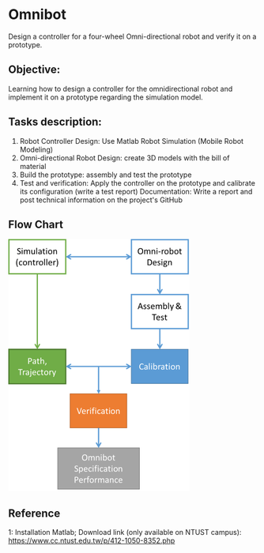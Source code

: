 # Omnibot
Design a controller for a four-wheel Omni-directional robot and verify it on a prototype. 

## Objective: 
Learning how to design a controller for the omnidirectional robot and implement it on a prototype regarding the simulation model. 

## Tasks description:
 1. Robot Controller Design: Use Matlab Robot Simulation (Mobile Robot Modeling)
 2. Omni-directional Robot Design: create 3D models with the bill of material
 3. Build the prototype: assembly and test the prototype
 4. Test and verification: Apply the controller on the prototype and calibrate its configuration (write a test report)
Documentation: Write a report and post technical information on the project's GitHub
## Flow Chart
![image](ref/Flowchart.png)


## Reference
1: Installation Matlab;
Download link (only available on NTUST campus): https://www.cc.ntust.edu.tw/p/412-1050-8352.php

